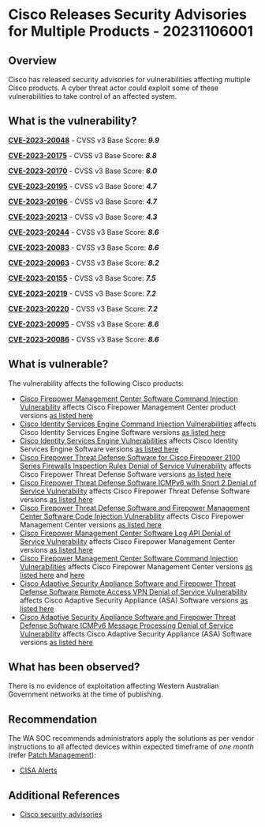 # Cisco Releases Security Advisories for Multiple Products - 20231106001

## Overview

Cisco has released security advisories for vulnerabilities affecting multiple Cisco products. A cyber threat actor could exploit some of these vulnerabilities to take control of an affected system.

## What is the vulnerability?

[**CVE-2023-20048**](https://nvd.nist.gov/vuln/detail/CVE-2023-20048) - CVSS v3 Base Score: ***9.9***

[**CVE-2023-20175**](https://nvd.nist.gov/vuln/detail/CVE-2023-20175) - CVSS v3 Base Score: ***8.8***

[**CVE-2023-20170**](https://nvd.nist.gov/vuln/detail/CVE-2023-20170) - CVSS v3 Base Score: ***6.0***

[**CVE-2023-20195**](https://nvd.nist.gov/vuln/detail/CVE-2023-20195) - CVSS v3 Base Score: ***4.7***

[**CVE-2023-20196**](https://nvd.nist.gov/vuln/detail/CVE-2023-20196) - CVSS v3 Base Score: ***4.7***

[**CVE-2023-20213**](https://nvd.nist.gov/vuln/detail/CVE-2023-20213) - CVSS v3 Base Score: ***4.3***

[**CVE-2023-20244**](https://nvd.nist.gov/vuln/detail/CVE-2023-20244) - CVSS v3 Base Score: ***8.6***

[**CVE-2023-20083**](https://nvd.nist.gov/vuln/detail/CVE-2023-20083) - CVSS v3 Base Score: ***8.6***

[**CVE-2023-20063**](https://nvd.nist.gov/vuln/detail/CVE-2023-20063) - CVSS v3 Base Score: ***8.2***

[**CVE-2023-20155**](https://nvd.nist.gov/vuln/detail/CVE-2023-20155) - CVSS v3 Base Score: ***7.5***

[**CVE-2023-20219**](https://nvd.nist.gov/vuln/detail/CVE-2023-20219) - CVSS v3 Base Score: ***7.2***

[**CVE-2023-20220**](https://nvd.nist.gov/vuln/detail/CVE-2023-20220) - CVSS v3 Base Score: ***7.2***

[**CVE-2023-20095**](https://nvd.nist.gov/vuln/detail/CVE-2023-20095) - CVSS v3 Base Score: ***8.6***

[**CVE-2023-20086**](https://nvd.nist.gov/vuln/detail/CVE-2023-20086) - CVSS v3 Base Score: ***8.6***

## What is vulnerable?

The vulnerability affects the following Cisco products:

- [Cisco Firepower Management Center Software Command Injection Vulnerability](https://sec.cloudapps.cisco.com/security/center/content/CiscoSecurityAdvisory/cisco-sa-fmc-cmd-inj-29MP49hN) affects Cisco Firepower Management Center product versions [as listed here](https://www.cve.org/CVERecord?id=CVE-2023-20048)
- [Cisco Identity Services Engine Command Injection Vulnerabilities](https://sec.cloudapps.cisco.com/security/center/content/CiscoSecurityAdvisory/cisco-sa-ise-file-upload-FceLP4xs) affects Cisco Identity Services Engine Software versions [as listed here](https://www.cve.org/CVERecord?id=CVE-2023-20175)
- [Cisco Identity Services Engine Vulnerabilities](https://sec.cloudapps.cisco.com/security/center/content/CiscoSecurityAdvisory/cisco-sa-ise-file-upload-FceLP4xs) affects Cisco Identity Services Engine Software versions [as listed here](https://www.cve.org/CVERecord?id=CVE-2023-20195)
- [Cisco Firepower Threat Defense Software for Cisco Firepower 2100 Series Firewalls Inspection Rules Denial of Service Vulnerability](https://sec.cloudapps.cisco.com/security/center/content/CiscoSecurityAdvisory/cisco-sa-ftd-intrusion-dos-DfT7wyGC) affects Cisco Firepower Threat Defense Software versions [as listed here](https://www.cve.org/CVERecord?id=CVE-2023-20244)
- [Cisco Firepower Threat Defense Software ICMPv6 with Snort 2 Denial of Service Vulnerability](https://sec.cloudapps.cisco.com/security/center/content/CiscoSecurityAdvisory/cisco-sa-ftd-icmpv6-dos-4eMkLuN) affects Cisco Firepower Threat Defense Software versions [as listed here](https://www.cve.org/CVERecord?id=CVE-2023-20083)
- [Cisco Firepower Threat Defense Software and Firepower Management Center Software Code Injection Vulnerability](https://sec.cloudapps.cisco.com/security/center/content/CiscoSecurityAdvisory/cisco-sa-ftd-fmc-code-inj-wSHrgz8L) affects Cisco Firepower Management Center versions [as listed here](https://www.cve.org/CVERecord?id=CVE-2023-20063)
- [Cisco Firepower Management Center Software Log API Denial of Service Vulnerability](https://sec.cloudapps.cisco.com/security/center/content/CiscoSecurityAdvisory/cisco-sa-fmc-logview-dos-AYJdeX55) affects Cisco Firepower Management Center versions [as listed here](https://www.cve.org/CVERecord?id=CVE-2023-20155)
- [Cisco Firepower Management Center Software Command Injection Vulnerabilities](https://sec.cloudapps.cisco.com/security/center/content/CiscoSecurityAdvisory/cisco-sa-fmc-cmdinj-bTEgufOX) affects Cisco Firepower Management Center versions [as listed here](https://www.cve.org/CVERecord?id=CVE-2023-20219) and [here](https://www.cve.org/CVERecord?id=CVE-2023-20220)
- [Cisco Adaptive Security Appliance Software and Firepower Threat Defense Software Remote Access VPN Denial of Service Vulnerability](https://sec.cloudapps.cisco.com/security/center/content/CiscoSecurityAdvisory/cisco-sa-asa-webvpn-dos-3GhZQBAS) affects Cisco Adaptive Security Appliance (ASA) Software versions [as listed here](https://www.cve.org/CVERecord?id=CVE-2023-20095)
- [Cisco Adaptive Security Appliance Software and Firepower Threat Defense Software ICMPv6 Message Processing Denial of Service Vulnerability](https://sec.cloudapps.cisco.com/security/center/content/CiscoSecurityAdvisory/cisco-sa-asa-icmpv6-t5TzqwNd) affects Cisco Adaptive Security Appliance (ASA) Software versions [as listed here](https://www.cve.org/CVERecord?id=CVE-2023-20086)

## What has been observed?

There is no evidence of exploitation affecting Western Australian Government networks at the time of publishing.

## Recommendation

The WA SOC recommends administrators apply the solutions as per vendor instructions to all affected devices within expected timeframe of *one month* (refer [Patch Management](../guidelines/patch-management.md)):

- [CISA Alerts](https://www.cisa.gov/news-events/alerts/2023/11/03/cisco-releases-security-advisories-multiple-products)

## Additional References

- [Cisco security advisories](https://sec.cloudapps.cisco.com/security/center/publicationListing.x)
